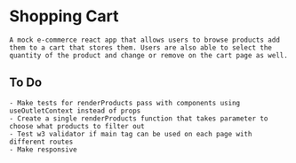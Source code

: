 # Shopping Cart

    A mock e-commerce react app that allows users to browse products add them to a cart that stores them. Users are also able to select the quantity of the product and change or remove on the cart page as well.

## To Do

    - Make tests for renderProducts pass with components using useOutletContext instead of props
    - Create a single renderProducts function that takes parameter to choose what products to filter out
    - Test w3 validator if main tag can be used on each page with different routes
    - Make responsive
